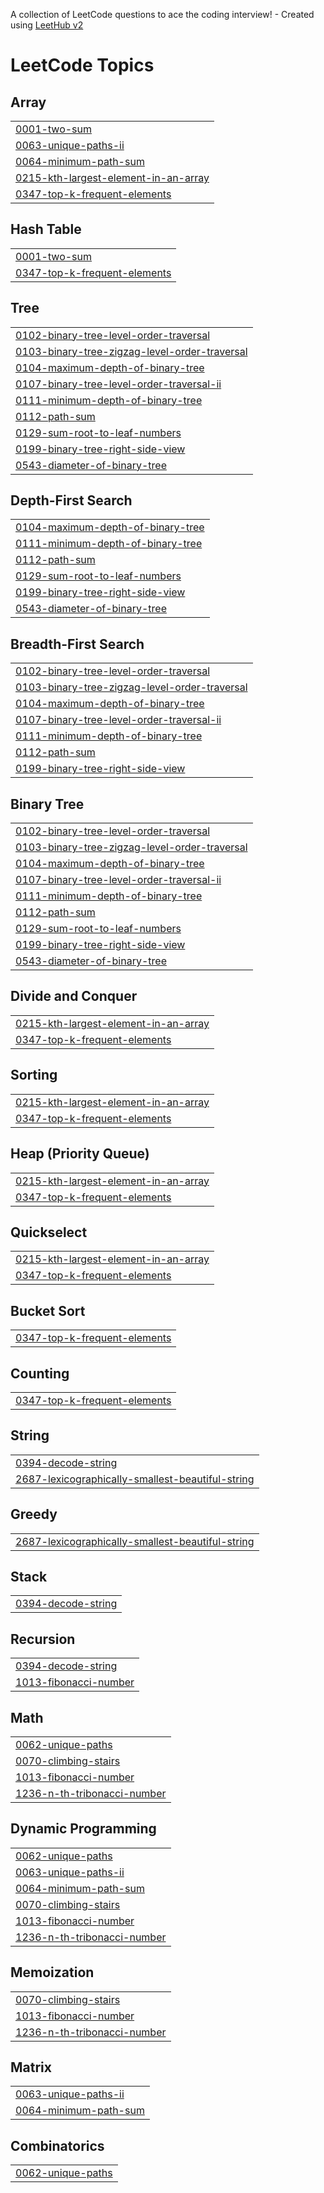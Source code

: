 A collection of LeetCode questions to ace the coding interview! - Created using [LeetHub v2](https://github.com/arunbhardwaj/LeetHub-2.0)
<!---LeetCode Topics Start-->
# LeetCode Topics
## Array
|  |
| ------- |
| [0001-two-sum](https://github.com/SaravananS-05/Leetcode/tree/master/0001-two-sum) |
| [0063-unique-paths-ii](https://github.com/SaravananS-05/Leetcode/tree/master/0063-unique-paths-ii) |
| [0064-minimum-path-sum](https://github.com/SaravananS-05/Leetcode/tree/master/0064-minimum-path-sum) |
| [0215-kth-largest-element-in-an-array](https://github.com/SaravananS-05/Leetcode/tree/master/0215-kth-largest-element-in-an-array) |
| [0347-top-k-frequent-elements](https://github.com/SaravananS-05/Leetcode/tree/master/0347-top-k-frequent-elements) |
## Hash Table
|  |
| ------- |
| [0001-two-sum](https://github.com/SaravananS-05/Leetcode/tree/master/0001-two-sum) |
| [0347-top-k-frequent-elements](https://github.com/SaravananS-05/Leetcode/tree/master/0347-top-k-frequent-elements) |
## Tree
|  |
| ------- |
| [0102-binary-tree-level-order-traversal](https://github.com/SaravananS-05/Leetcode/tree/master/0102-binary-tree-level-order-traversal) |
| [0103-binary-tree-zigzag-level-order-traversal](https://github.com/SaravananS-05/Leetcode/tree/master/0103-binary-tree-zigzag-level-order-traversal) |
| [0104-maximum-depth-of-binary-tree](https://github.com/SaravananS-05/Leetcode/tree/master/0104-maximum-depth-of-binary-tree) |
| [0107-binary-tree-level-order-traversal-ii](https://github.com/SaravananS-05/Leetcode/tree/master/0107-binary-tree-level-order-traversal-ii) |
| [0111-minimum-depth-of-binary-tree](https://github.com/SaravananS-05/Leetcode/tree/master/0111-minimum-depth-of-binary-tree) |
| [0112-path-sum](https://github.com/SaravananS-05/Leetcode/tree/master/0112-path-sum) |
| [0129-sum-root-to-leaf-numbers](https://github.com/SaravananS-05/Leetcode/tree/master/0129-sum-root-to-leaf-numbers) |
| [0199-binary-tree-right-side-view](https://github.com/SaravananS-05/Leetcode/tree/master/0199-binary-tree-right-side-view) |
| [0543-diameter-of-binary-tree](https://github.com/SaravananS-05/Leetcode/tree/master/0543-diameter-of-binary-tree) |
## Depth-First Search
|  |
| ------- |
| [0104-maximum-depth-of-binary-tree](https://github.com/SaravananS-05/Leetcode/tree/master/0104-maximum-depth-of-binary-tree) |
| [0111-minimum-depth-of-binary-tree](https://github.com/SaravananS-05/Leetcode/tree/master/0111-minimum-depth-of-binary-tree) |
| [0112-path-sum](https://github.com/SaravananS-05/Leetcode/tree/master/0112-path-sum) |
| [0129-sum-root-to-leaf-numbers](https://github.com/SaravananS-05/Leetcode/tree/master/0129-sum-root-to-leaf-numbers) |
| [0199-binary-tree-right-side-view](https://github.com/SaravananS-05/Leetcode/tree/master/0199-binary-tree-right-side-view) |
| [0543-diameter-of-binary-tree](https://github.com/SaravananS-05/Leetcode/tree/master/0543-diameter-of-binary-tree) |
## Breadth-First Search
|  |
| ------- |
| [0102-binary-tree-level-order-traversal](https://github.com/SaravananS-05/Leetcode/tree/master/0102-binary-tree-level-order-traversal) |
| [0103-binary-tree-zigzag-level-order-traversal](https://github.com/SaravananS-05/Leetcode/tree/master/0103-binary-tree-zigzag-level-order-traversal) |
| [0104-maximum-depth-of-binary-tree](https://github.com/SaravananS-05/Leetcode/tree/master/0104-maximum-depth-of-binary-tree) |
| [0107-binary-tree-level-order-traversal-ii](https://github.com/SaravananS-05/Leetcode/tree/master/0107-binary-tree-level-order-traversal-ii) |
| [0111-minimum-depth-of-binary-tree](https://github.com/SaravananS-05/Leetcode/tree/master/0111-minimum-depth-of-binary-tree) |
| [0112-path-sum](https://github.com/SaravananS-05/Leetcode/tree/master/0112-path-sum) |
| [0199-binary-tree-right-side-view](https://github.com/SaravananS-05/Leetcode/tree/master/0199-binary-tree-right-side-view) |
## Binary Tree
|  |
| ------- |
| [0102-binary-tree-level-order-traversal](https://github.com/SaravananS-05/Leetcode/tree/master/0102-binary-tree-level-order-traversal) |
| [0103-binary-tree-zigzag-level-order-traversal](https://github.com/SaravananS-05/Leetcode/tree/master/0103-binary-tree-zigzag-level-order-traversal) |
| [0104-maximum-depth-of-binary-tree](https://github.com/SaravananS-05/Leetcode/tree/master/0104-maximum-depth-of-binary-tree) |
| [0107-binary-tree-level-order-traversal-ii](https://github.com/SaravananS-05/Leetcode/tree/master/0107-binary-tree-level-order-traversal-ii) |
| [0111-minimum-depth-of-binary-tree](https://github.com/SaravananS-05/Leetcode/tree/master/0111-minimum-depth-of-binary-tree) |
| [0112-path-sum](https://github.com/SaravananS-05/Leetcode/tree/master/0112-path-sum) |
| [0129-sum-root-to-leaf-numbers](https://github.com/SaravananS-05/Leetcode/tree/master/0129-sum-root-to-leaf-numbers) |
| [0199-binary-tree-right-side-view](https://github.com/SaravananS-05/Leetcode/tree/master/0199-binary-tree-right-side-view) |
| [0543-diameter-of-binary-tree](https://github.com/SaravananS-05/Leetcode/tree/master/0543-diameter-of-binary-tree) |
## Divide and Conquer
|  |
| ------- |
| [0215-kth-largest-element-in-an-array](https://github.com/SaravananS-05/Leetcode/tree/master/0215-kth-largest-element-in-an-array) |
| [0347-top-k-frequent-elements](https://github.com/SaravananS-05/Leetcode/tree/master/0347-top-k-frequent-elements) |
## Sorting
|  |
| ------- |
| [0215-kth-largest-element-in-an-array](https://github.com/SaravananS-05/Leetcode/tree/master/0215-kth-largest-element-in-an-array) |
| [0347-top-k-frequent-elements](https://github.com/SaravananS-05/Leetcode/tree/master/0347-top-k-frequent-elements) |
## Heap (Priority Queue)
|  |
| ------- |
| [0215-kth-largest-element-in-an-array](https://github.com/SaravananS-05/Leetcode/tree/master/0215-kth-largest-element-in-an-array) |
| [0347-top-k-frequent-elements](https://github.com/SaravananS-05/Leetcode/tree/master/0347-top-k-frequent-elements) |
## Quickselect
|  |
| ------- |
| [0215-kth-largest-element-in-an-array](https://github.com/SaravananS-05/Leetcode/tree/master/0215-kth-largest-element-in-an-array) |
| [0347-top-k-frequent-elements](https://github.com/SaravananS-05/Leetcode/tree/master/0347-top-k-frequent-elements) |
## Bucket Sort
|  |
| ------- |
| [0347-top-k-frequent-elements](https://github.com/SaravananS-05/Leetcode/tree/master/0347-top-k-frequent-elements) |
## Counting
|  |
| ------- |
| [0347-top-k-frequent-elements](https://github.com/SaravananS-05/Leetcode/tree/master/0347-top-k-frequent-elements) |
## String
|  |
| ------- |
| [0394-decode-string](https://github.com/SaravananS-05/Leetcode/tree/master/0394-decode-string) |
| [2687-lexicographically-smallest-beautiful-string](https://github.com/SaravananS-05/Leetcode/tree/master/2687-lexicographically-smallest-beautiful-string) |
## Greedy
|  |
| ------- |
| [2687-lexicographically-smallest-beautiful-string](https://github.com/SaravananS-05/Leetcode/tree/master/2687-lexicographically-smallest-beautiful-string) |
## Stack
|  |
| ------- |
| [0394-decode-string](https://github.com/SaravananS-05/Leetcode/tree/master/0394-decode-string) |
## Recursion
|  |
| ------- |
| [0394-decode-string](https://github.com/SaravananS-05/Leetcode/tree/master/0394-decode-string) |
| [1013-fibonacci-number](https://github.com/SaravananS-05/Leetcode/tree/master/1013-fibonacci-number) |
## Math
|  |
| ------- |
| [0062-unique-paths](https://github.com/SaravananS-05/Leetcode/tree/master/0062-unique-paths) |
| [0070-climbing-stairs](https://github.com/SaravananS-05/Leetcode/tree/master/0070-climbing-stairs) |
| [1013-fibonacci-number](https://github.com/SaravananS-05/Leetcode/tree/master/1013-fibonacci-number) |
| [1236-n-th-tribonacci-number](https://github.com/SaravananS-05/Leetcode/tree/master/1236-n-th-tribonacci-number) |
## Dynamic Programming
|  |
| ------- |
| [0062-unique-paths](https://github.com/SaravananS-05/Leetcode/tree/master/0062-unique-paths) |
| [0063-unique-paths-ii](https://github.com/SaravananS-05/Leetcode/tree/master/0063-unique-paths-ii) |
| [0064-minimum-path-sum](https://github.com/SaravananS-05/Leetcode/tree/master/0064-minimum-path-sum) |
| [0070-climbing-stairs](https://github.com/SaravananS-05/Leetcode/tree/master/0070-climbing-stairs) |
| [1013-fibonacci-number](https://github.com/SaravananS-05/Leetcode/tree/master/1013-fibonacci-number) |
| [1236-n-th-tribonacci-number](https://github.com/SaravananS-05/Leetcode/tree/master/1236-n-th-tribonacci-number) |
## Memoization
|  |
| ------- |
| [0070-climbing-stairs](https://github.com/SaravananS-05/Leetcode/tree/master/0070-climbing-stairs) |
| [1013-fibonacci-number](https://github.com/SaravananS-05/Leetcode/tree/master/1013-fibonacci-number) |
| [1236-n-th-tribonacci-number](https://github.com/SaravananS-05/Leetcode/tree/master/1236-n-th-tribonacci-number) |
## Matrix
|  |
| ------- |
| [0063-unique-paths-ii](https://github.com/SaravananS-05/Leetcode/tree/master/0063-unique-paths-ii) |
| [0064-minimum-path-sum](https://github.com/SaravananS-05/Leetcode/tree/master/0064-minimum-path-sum) |
## Combinatorics
|  |
| ------- |
| [0062-unique-paths](https://github.com/SaravananS-05/Leetcode/tree/master/0062-unique-paths) |
<!---LeetCode Topics End-->